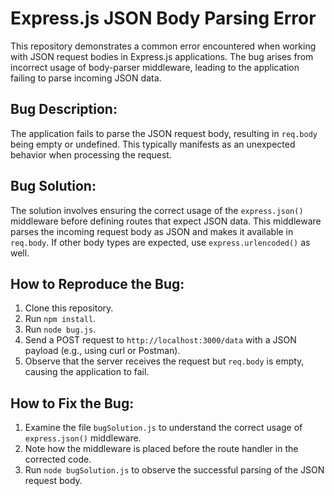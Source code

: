 # Express.js JSON Body Parsing Error

This repository demonstrates a common error encountered when working with JSON request bodies in Express.js applications. The bug arises from incorrect usage of body-parser middleware, leading to the application failing to parse incoming JSON data.

## Bug Description:
The application fails to parse the JSON request body, resulting in `req.body` being empty or undefined. This typically manifests as an unexpected behavior when processing the request.

## Bug Solution:
The solution involves ensuring the correct usage of the `express.json()` middleware before defining routes that expect JSON data.  This middleware parses the incoming request body as JSON and makes it available in `req.body`.  If other body types are expected, use `express.urlencoded()` as well.

## How to Reproduce the Bug:
1. Clone this repository.
2. Run `npm install`.
3. Run `node bug.js`.
4. Send a POST request to `http://localhost:3000/data` with a JSON payload (e.g., using curl or Postman).
5. Observe that the server receives the request but `req.body` is empty, causing the application to fail.

## How to Fix the Bug:
1. Examine the file `bugSolution.js` to understand the correct usage of `express.json()` middleware.
2. Note how the middleware is placed before the route handler in the corrected code.
3. Run `node bugSolution.js` to observe the successful parsing of the JSON request body. 